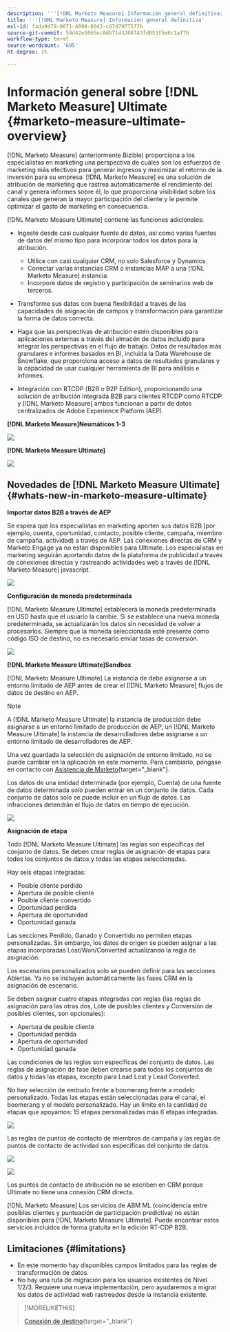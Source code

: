 ```yaml
---
description: '''[!DNL Marketo Measure] Información general definitiva: [!DNL Marketo Measure] - Documentación del producto'
title: '''[!DNL Marketo Measure] Información general definitiva'
exl-id: fada9479-0671-4698-8043-c67d7977577b
source-git-commit: 59d42e5065ec0db7143208743fd053f5e6c1af7b
workflow-type: tm+mt
source-wordcount: '695'
ht-degree: 1%

---
```


# Información general sobre [!DNL Marketo Measure] Ultimate {#marketo-measure-ultimate-overview}

[!DNL Marketo Measure] (anteriormente Bizible) proporciona a los especialistas en marketing una perspectiva de cuáles son los esfuerzos de marketing más efectivos para generar ingresos y maximizar el retorno de la inversión para su empresa. [!DNL Marketo Measure] es una solución de atribución de marketing que rastrea automáticamente el rendimiento del canal y genera informes sobre él, lo que proporciona visibilidad sobre los canales que generan la mayor participación del cliente y le permite optimizar el gasto de marketing en consecuencia.

[!DNL Marketo Measure Ultimate] contiene las funciones adicionales:

* Ingeste desde casi cualquier fuente de datos, así como varias fuentes de datos del mismo tipo para incorporar todos los datos para la atribución.
   * Utilice con casi cualquier CRM, no solo Salesforce y Dynamics.
   * Conectar varias instancias CRM o instancias MAP a una [!DNL Marketo Measure] instancia.
   * Incorpore datos de registro y participación de seminarios web de terceros.

* Transforme sus datos con buena flexibilidad a través de las capacidades de asignación de campos y transformación para garantizar la forma de datos correcta.

* Haga que las perspectivas de atribución estén disponibles para aplicaciones externas a través del almacén de datos incluido para integrar las perspectivas en el flujo de trabajo. Datos de resultados más granulares e informes basados en BI, incluida la Data Warehouse de Snowflake, que proporciona acceso a datos de resultados granulares y la capacidad de usar cualquier herramienta de BI para análisis e informes.

* Integración con RTCDP (B2B o B2P Edition), proporcionando una solución de atribución integrada B2B para clientes RTCDP como RTCDP y [!DNL Marketo Measure] ambos funcionan a partir de datos centralizados de Adobe Experience Platform (AEP).

**[!DNL Marketo Measure]Neumáticos 1-3**

![](assets/marketo-measure-ultimate-overview-1.png)

**[!DNL Marketo Measure Ultimate]**

![](assets/marketo-measure-ultimate-overview-2.png)

## Novedades de [!DNL Marketo Measure Ultimate] {#whats-new-in-marketo-measure-ultimate}

**Importar datos B2B a través de AEP**

Se espera que los especialistas en marketing aporten sus datos B2B (por ejemplo, cuenta, oportunidad, contacto, posible cliente, campaña, miembro de campaña, actividad) a través de AEP. Las conexiones directas de CRM y Marketo Engage ya no están disponibles para Ultimate. Los especialistas en marketing seguirán aportando datos de la plataforma de publicidad a través de conexiones directas y rastreando actividades web a través de [!DNL Marketo Measure] javascript.

![](assets/marketo-measure-ultimate-overview-3.png)

**Configuración de moneda predeterminada**

[!DNL Marketo Measure Ultimate] establecerá la moneda predeterminada en USD hasta que el usuario la cambie. Si se establece una nueva moneda predeterminada, se actualizarán los datos sin necesidad de volver a procesarlos. Siempre que la moneda seleccionada esté presente como código ISO de destino, no es necesario enviar tasas de conversión.

![](assets/marketo-measure-ultimate-overview-4.png)

**[!DNL Marketo Measure Ultimate]Sandbox**

[!DNL Marketo Measure Ultimate] La instancia de debe asignarse a un entorno limitado de AEP antes de crear el [!DNL Marketo Measure] flujos de datos de destino en AEP.

>[!NOTE]
>
>A [!DNL Marketo Measure Ultimate] la instancia de producción debe asignarse a un entorno limitado de producción de AEP, un [!DNL Marketo Measure Ultimate] la instancia de desarrolladores debe asignarse a un entorno limitado de desarrolladores de AEP.

Una vez guardada la selección de asignación de entorno limitado, no se puede cambiar en la aplicación en este momento. Para cambiarlo, póngase en contacto con [Asistencia de Marketo](https://nation.marketo.com/t5/support/ct-p/Support){target="_blank"}.

Los datos de una entidad determinada (por ejemplo, Cuenta) de una fuente de datos determinada solo pueden entrar en un conjunto de datos. Cada conjunto de datos solo se puede incluir en un flujo de datos. Las infracciones detendrán el flujo de datos en tiempo de ejecución.

![](assets/marketo-measure-ultimate-overview-5.png)

**Asignación de etapa**

Todo [!DNL Marketo Measure Ultimate] las reglas son específicas del conjunto de datos. Se deben crear reglas de asignación de etapas para todos los conjuntos de datos y todas las etapas seleccionadas.

Hay seis etapas integradas:

* Posible cliente perdido
* Apertura de posible cliente
* Posible cliente convertido
* Oportunidad perdida
* Apertura de oportunidad
* Oportunidad ganada

Las secciones Perdido, Ganado y Convertido no permiten etapas personalizadas. Sin embargo, los datos de origen se pueden asignar a las etapas incorporadas Lost/Won/Converted actualizando la regla de asignación.

Los escenarios personalizados solo se pueden definir para las secciones Abiertas.
Ya no se incluyen automáticamente las fases CRM en la asignación de escenario.

Se deben asignar cuatro etapas integradas con reglas (las reglas de asignación para las otras dos, Lote de posibles clientes y Conversión de posibles clientes, son opcionales):

* Apertura de posible cliente
* Oportunidad perdida
* Apertura de oportunidad
* Oportunidad ganada

Las condiciones de las reglas son específicas del conjunto de datos. Las reglas de asignación de fase deben crearse para todos los conjuntos de datos y todas las etapas, excepto para Lead Lost y Lead Converted.

No hay selección de embudo frente a boomerang frente a modelo personalizado. Todas las etapas están seleccionadas para el canal, el boomerang y el modelo personalizado. Hay un límite en la cantidad de etapas que apoyamos: 15 etapas personalizadas más 6 etapas integradas.

![](assets/marketo-measure-ultimate-overview-6.png)

Las reglas de puntos de contacto de miembros de campaña y las reglas de puntos de contacto de actividad son específicas del conjunto de datos.

![](assets/marketo-measure-ultimate-overview-7.png)

![](assets/marketo-measure-ultimate-overview-8.png)

Los puntos de contacto de atribución no se escriben en CRM porque Ultimate no tiene una conexión CRM directa.

[!DNL Marketo Measure] Los servicios de ABM ML (coincidencia entre posibles clientes y puntuación de participación predictiva) no están disponibles para [!DNL Marketo Measure Ultimate]. Puede encontrar estos servicios incluidos de forma gratuita en la edición RT-CDP B2B.

## Limitaciones {#limitations}

* En este momento hay disponibles campos limitados para las reglas de transformación de datos.
* No hay una ruta de migración para los usuarios existentes de Nivel 1/2/3. Requiere una nueva implementación, pero ayudaremos a migrar los datos de actividad web rastreados desde la instancia existente.

>[!MORELIKETHIS]
>
>[Conexión de destino](/help/marketo-measure-and-marketo/marketo-measure-integrations-with-marketo/set-up-marketo-connection.md){target="_blank"}
